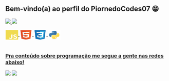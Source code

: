 ## Bem-vindo(a) ao perfil do PiornedoCodes07 😁

 <div>
   <a href="https://github.com/PiornedoCodes07">
   <img height="180em" src="https://github-readme-stats.vercel.app/api?username=PiornedoCodes07&show_icons=true&theme=tokyonight&include_all_commits=true&count_private=true"/>
   <img height="180em" src="https://github-readme-stats.vercel.app/api/top-langs/?username=PiornedoCodes07&layout=compact&langs_count=6&theme=dracula"/>

</div>
<div style="display: inline_block"><br>
  <img align="center" alt="Js" height="30" width="40" src="https://raw.githubusercontent.com/devicons/devicon/master/icons/javascript/javascript-plain.svg">
  <img align="center" alt="HTML" height="30" width="40" src="https://raw.githubusercontent.com/devicons/devicon/master/icons/html5/html5-original.svg">
  <img align="center" alt="CSS" height="30" width="40" src="https://raw.githubusercontent.com/devicons/devicon/master/icons/css3/css3-original.svg">
  <img align="center" alt="CSS" height="30" width="40" src="https://raw.githubusercontent.com/devicons/devicon/master/icons/python/python-original.svg">
</div>
 
 <br>
 
  ### Pra conteúdo sobre programação me segue a gente nas redes abaixo!
 
<div> 
  <a href="https://instagram.com/https_pedrox" target="_blank"><img src="[https://img.shields.io/badge/-Instagram-%23E4405F?style=for-the-badge&logo=instagram&logoColor=white](https://img.shields.io/badge/WhatsApp-25D366?style=for-the-badge&logo=whatsapp&logoColor=white)" target="_blank"></a>
  <a href="https://wa.me/554399164473" target="_blank"><img src="https://img.shields.io/badge/-Whatsapp-%23E4405F?style=for-the-badge&logo=Whatsapp&logoColor=white" target="_blank"></a>

</div>

